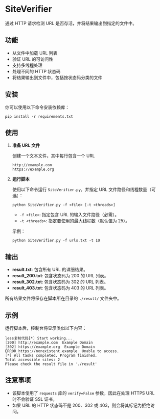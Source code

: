 # SiteVerifier

通过 HTTP 请求检测 URL 是否存活，并将结果输出到指定的文件中。

## 功能

- 从文件中加载 URL 列表
- 验证 URL 的可访问性
- 支持多线程处理
- 处理不同的 HTTP 状态码
- 将结果输出到文件中，包括按状态码分类的文件

## 安装

你可以使用以下命令安装依赖库：

```
pip install -r requirements.txt
```

## 使用

1. **准备 URL 文件**

   创建一个文本文件，其中每行包含一个 URL

   ```
   http://example.com
   https://example.org
   ```

2. **运行脚本**

   使用以下命令运行 `SiteVerifier.py`，并指定 URL 文件路径和线程数量（可选）：

   ```
   python SiteVerifier.py -f <file> [-t <threads>]
   ```

   - `-f <file>`: 指定包含 URL 的输入文件路径（必需）。
   - `-t <threads>`: 指定要使用的最大线程数（默认值为 25）。

   示例：

   ```
   python SiteVerifier.py -f urls.txt -t 10
   ```

## 输出

- **result.txt**: 包含所有 URL 的详细结果。
- **result_200.txt**: 包含状态码为 200 的 URL 列表。
- **result_302.txt**: 包含状态码为 302 的 URL 列表。
- **result_403.txt**: 包含状态码为 403 的 URL 列表。

所有结果文件将保存在脚本所在目录的 `./result/` 文件夹中。

## 示例

运行脚本后，控制台将显示类似以下内容：

```
less复制代码[*] Start working...
[200] http://example.com  Example Domain
[302] https://example.org  Example Domain
ERROR https://nonexistent.example  Unable to access.
[*] All tasks completed. Program finished.
Total accessible sites: 2
Please check the result file in './result'
```

## 注意事项

- 该脚本使用了 `requests` 库的 `verify=False` 参数，因此在处理 HTTPS URL 时不会验证 SSL 证书。
- 如果 URL 的 HTTP 状态码不是 200、302 或 403，则会将其标记为拒绝访问。